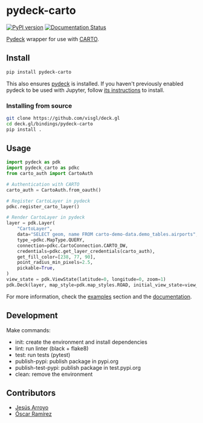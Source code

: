 # pydeck-carto

[![PyPI version](https://badge.fury.io/py/pydeck-carto.svg)](https://badge.fury.io/py/pydeck-carto)
[![Documentation Status](https://readthedocs.org/projects/pydeck-carto/badge/?version=latest)](https://pydeck-carto.readthedocs.io)

[Pydeck](https://pydeck.gl/) wrapper for use with [CARTO](carto.com).

## Install

```bash
pip install pydeck-carto
```

This also ensures [pydeck](https://pydeck.gl/) is installed. If you haven't previously enabled pydeck to be used with Jupyter, follow [its instructions](https://pydeck.gl/installation.html) to install.

### Installing from source

```bash
git clone https://github.com/visgl/deck.gl
cd deck.gl/bindings/pydeck-carto
pip install .
```

## Usage

```py
import pydeck as pdk
import pydeck_carto as pdkc
from carto_auth import CartoAuth

# Authentication with CARTO
carto_auth = CartoAuth.from_oauth()

# Register CartoLayer in pydeck
pdkc.register_carto_layer()

# Render CartoLayer in pydeck
layer = pdk.Layer(
    "CartoLayer",
    data="SELECT geom, name FROM carto-demo-data.demo_tables.airports",
    type_=pdkc.MapType.QUERY,
    connection=pdkc.CartoConnection.CARTO_DW,
    credentials=pdkc.get_layer_credentials(carto_auth),
    get_fill_color=[238, 77, 90],
    point_radius_min_pixels=2.5,
    pickable=True,
)
view_state = pdk.ViewState(latitude=0, longitude=0, zoom=1)
pdk.Deck(layer, map_style=pdk.map_styles.ROAD, initial_view_state=view_state)
```

For more information, check the [examples](./examples) section and the [documentation](https://pydeck-carto.readthedocs.io).

## Development

Make commands:

- init: create the environment and install dependencies
- lint: run linter (black + flake8)
- test: run tests (pytest)
- publish-pypi: publish package in pypi.org
- publish-test-pypi: publish package in test.pypi.org
- clean: remove the environment

## Contributors

- [Jesús Arroyo](https://github.com/jesus89)
- [Óscar Ramírez](https://github.com/tuxskar)
